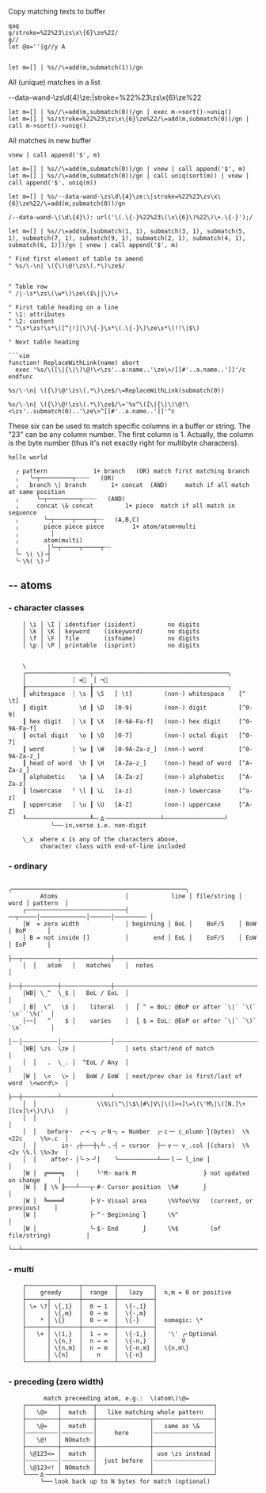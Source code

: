 Copy matching texts to buffer

```vim
qaq
g/stroke=%22%23\zs\x\{6}\ze%22/
g//
let @a=''|g//y A


let m=[] | %s//\=add(m,submatch(1))/gn
```

All (unique) matches in a list

--data-wand-\zs\d\{4}\ze:\|stroke=%22%23\zs\x\{6}\ze%22

```vim
let m=[] | %s//\=add(m,submatch(0))/gn | exec m->sort()->uniq()
let m=[] | %s/stroke=%22%23\zs\x\{6}\ze%22/\=add(m,submatch(0))/gn | call m->sort()->uniq()
```

All matches in new buffer

```vim
vnew | call append('$', m)

let m=[] | %s//\=add(m,submatch(0))/gn | vnew | call append('$', m)
let m=[] | %s//\=add(m,submatch(0))/gn | call uniq(sort(m)) | vnew | call append('$', uniq(m))
```

```vim
let m=[] | %s/--data-wand-\zs\d\{4}\ze:\|stroke=%22%23\zs\x\{6}\ze%22/\=add(m,submatch(0))/gn

/--data-wand-\(\d\{4}\): url('\(.\{-}%22%23\(\x\{6}\)%22\)\+.\{-}');/

let m=[] | %s//\=add(m,[submatch(1, 1), submatch(3, 1), submatch(5, 1), submatch(7, 1), submatch(9, 1), submatch(2, 1), submatch(4, 1), submatch(6, 1)])/gn | vnew | call append('$', m)
```

````vim
" Find first element of table to amend
" %s/\-\n| \({\)\@!\zs\(.*\)\ze$/


" Table row
" /|-\s*\zs\(\w*\)\ze\($\||\)\+

" First table heading on a line
" \1: attributes
" \2: content
" ^\s*\zs!\s*\([^|!]|\)\{-}\s*\(.\{-}\)\ze\s*\(!!\|$\)

" Next table heading

```vim
function! ReplaceWithLink(name) abort
  exec '%s/\([\|{\|\)\@!\<\zs'..a:name..'\ze\>/[[#'..a.name..']]'/c
endfunc

%s/\-\n| \({\)\@!\zs\(.*\)\ze$/\=ReplaceWithLink(submatch(0))

%s/\-\n| \({\)\@!\zs\(.*\)\ze$/\='%s^\([\|{\|\)\@!\<\zs'..submatch(0)..'\ze\>^[[#'..a.name..']]'^c
````

These six can be used to match specific columns in a buffer or string.
The "23" can be any column number. The first column is 1. Actually,
the column is the byte number (thus it's not exactly right for
multibyte characters).

`hello world`

```
  ╭ pattern             1+ branch   (OR) match first matching branch
  ╷   ╰─┬─────────┬┈┈┈┈   (OR)
  ╷   branch \| branch       1+ concat  (AND)     match if all match at same position
  ╷     ╰─┬─────────┬┈┈┈┈   (AND)
  ╷     concat \& concat         1+ piece  match if all match in sequence
  ╷       ╰─┬─────┬─────┬┈┈   (A,B,C)
  ╷       piece piece piece        1+ atom/atom+multi
  ╷         │
  ╷       atom(multi)
  ╷        │╰─┬─────┬─────┬┈┈
  ╰╴ \( \)╶┤
  ╰╴\%( \)╶╯
```

## -- atoms

### - character classes

```
    │ \i │ \I │ identifier (isident)         no digits
    │ \k │ \K │ keyword    (iskeyword)       no digits
    │ \f │ \F │ file       (isfname)         no digits
    │ \p │ \P │ printable  (isprint)         no digits


	\
    ╭──────────────────┬──────────────────────────────────────╮
    │             ┊ =⃝  │ ¬⃝
    ┟──────────────────╁──────────────────────────────────────╮
    ┃ whitespace  ┊ \s ┃ \S   [ \t]         (non-) whitespace    [^ \t]
    ┃ digit         \d ┃ \D   [0-9]         (non-) digit         [^0-9]
    ┃ hex digit   ┊ \x ┃ \X   [0-9A-Fa-f]   (non-) hex digit     [^0-9A-Fa-f]
    ┃ octal digit   \o ┃ \O   [0-7]         (non-) octal digit   [^0-7]
    ┃ word        ┊ \w ┃ \W   [0-9A-Za-z_]  (non-) word          [^0-9A-Za-z_]
    ┃ head of word  \h ┃ \H   [A-Za-z_]     (non-) head of word  [^A-Za-z_]
    ┃ alphabetic    \a ┃ \A   [A-Za-z]      (non-) alphabetic    [^A-Za-z]
    ┃ lowercase   ╵ \l ┃ \L   [a-z]         (non-) lowercase     [^a-z]
    ┃ uppercase   ┊ \u ┃ \U   [A-Z]         (non-) uppercase     [^A-Z]
    ┖──────────────────┸─╴∆╶───────────────┴─────────────────┘
            ╰──╴in,verse i.e. non-digit

    \_x  where x is any of the characters above,
         character class with end-of-line included

```

### - ordinary

```
                                 ╭─────────────────────────────────────────────────╮
         Atoms                   │            line │ file/string │ word │ pattern  │
    ┌────────────────────────────┤         ──┬─────│─────────────│──────│───────── │
    │W  = zero width             │ beginning │ BoL │    BoF/S    │ BoW  │ BoP      │
    │ B = not inside []          │       end │ EoL │    EoF/S    │ EoW  │ EoP      │
    ├──┬──────────┬──────────────┼─────────────────────────────────────────────────┤
    │  │   atom   │   matches    │  notes                                          │
    ├──┼──────────┼──────────────┼─────────────────────────────────────────────────┤
    │WB│ \_^  \_$ │   BoL / EoL  │                                                 │
    │ B│  \^   \$ │    literal   │  ⎧ ^ = BoL: @BoP or after `\|` `\(` `\n` `\%(`  │
    │~~│   ^    $ │    varies    │  ⎩ $ = EoL: @EoP or after `\|` `\)` `\n`        │
    │┈┈│┈┈┈┈┈┈┈┈┈┈│┈┈┈┈┈┈┈┈┈┈┈┈┈┈│┈┈┈┈┈┈┈┈┈┈┈┈┈┈┈┈┈┈┈┈┈┈┈┈┈┈┈┈┈┈┈┈┈┈┈┈┈┈┈┈┈┈┈┈┈┈┈┈┈│
    │WB│ \zs  \ze │              │ sets start/end of match                         │
    │  │   .  \_. │  ^EoL / Any  │                                                 │
    │W │  \<   \> │   BoW / EoW  │ next/prev char is first/last of word  \<word\>  │
    ├──┼──────────┴──────────────┴─────────────────────────────────────────────────┤
    │  │                 \\%\(\^\|\$\|#\|V\|\([><]\=\(\'M\|\([N.]\+[lcv]\+\)\)\)   │
    │  │                                                                           │
    │  │   before╶  ╭╴<╶╮ ╭╴N╶╮ ← Number  ╭╴c╶─ c̲olumn ⎫(bytes)  \%<22c     \%>.c  │
    │  │       in╶ ╭┼───┼╮┴╴.╶┤ ← cursor  ├─╴v╶─ v̲.col ⎪(chars)  \%<2v \%.l \%>3v  │
    │  │    after╶ │╰╴>╶╯│    ╰───────────┴──╴l╶─ l̲ine ⎪                           │
    │W │  ╔════╗   │     ╰'M╶ mark M                   ⎬ not updated on change     │
    │W │  ║ \% ╟───┴───┬╴#╶ Cursor position  \%#       ⎭                           │
    │W │  ╚════╝       ├╴V╶ Visual area      \%Vfoo\%V   (current, or previous)    │
    │W │               ├╴^╶ Beginning ⎫      \%^                                   │
    │W │               ╰╴$╶ End       ⎭      \%$         (of file/string)          │
    └──┴───────────────────────────────────────────────────────────────────────────┘
```

### - multi

```
    ┌───────────────┬─────────┬──────────┐
    │    greedy     │  range  │   lazy   │  n,m = 0 or positive
    ├──────┬────────┼─────────┼──────────┤
    │ \= \?│ \{,1}  │  0 → 1  │  \{-,1}  │
    │      │ \{,m}  │  0 → m  │  \{-,m}  │
    │    * │ \{}    │  0 → ∞  │  \{-}    │  nomagic: \*
    ├──────┼────────┼─────────┼──────────┤
    │   \+ │ \(1,}  │  1 → ∞  │  \{-1,}  │   '\' ╭╴Optional
    │      │ \{n,}  │  n → ∞  │  \{-n,}  │       ∇
    │      │ \{n,m} │  n → m  │  \{-n,m} │  \{n,m\}
    │      │ \{n}   │    n    │  \{-n}   │
    └──────┴────────┴─────────┴──────────┘
```

### - preceding (zero width)

```
          match preceeding atom, e.g.:  \(atom\)\@=
    ┌─────────┬─────────┬─────────────────────────────────┐
    │   \@>   │  match  │   like matching whole pattern   │
    ├─────────┼─────────┼───────────────┬─────────────────┤
    │   \@=   │  match  │               │   same as \&    │
    │┈┈┈┈┈┈┈┈┈│┈┈┈┈┈┈┈┈┈│     here      │┈┈┈┈┈┈┈┈┈┈┈┈┈┈┈┈┈│
    │   \@!   │ NOmatch │               │                 │
    ├─────────┼─────────┼───────────────┼─────────────────┤
    │ \@123<= │  match  │               │ use \zs instead │
    │┈┈┈┈┈┈┈┈┈│┈┈┈┈┈┈┈┈┈│  just before  │┈┈┈┈┈┈┈┈┈┈┈┈┈┈┈┈┈│
    │ \@123<! │ NOmatch │               │                 │
    └───╴∆╶───┴─────────┴───────────────┴─────────────────┘
         ╰──╴look back up to N bytes for match (optional)
```
